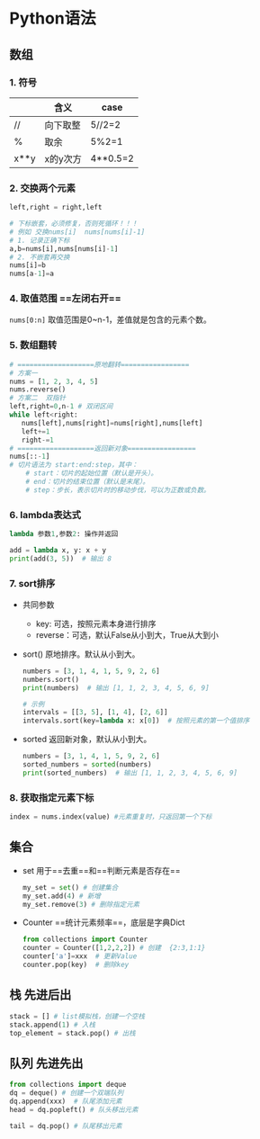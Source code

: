# Python语法

## 数组

### 1.  符号

|      | 含义     | case     |
| ---- | -------- | -------- |
| //   | 向下取整 | 5//2=2   |
| %    | 取余     | 5%2=1    |
| x**y | x的y次方 | 4**0.5=2 |

### 2. 交换两个元素

```python
left,right = right,left

# 下标嵌套，必须修复，否则死循环！！！
# 例如 交换nums[i]  nums[nums[i]-1]
# 1. 记录正确下标
a,b=nums[i],nums[nums[i]-1]
# 2. 不嵌套再交换
nums[i]=b
nums[a-1]=a
```

### 4. 取值范围  ==左闭右开==

`nums[0:n]` 取值范围是0~n-1，差值就是包含的元素个数。

### 5. 数组翻转

```python
# ===================原地翻转=================
# 方案一
nums = [1, 2, 3, 4, 5]
nums.reverse()  
# 方案二  双指针
left,right=0,n-1 # 双闭区间
while left<right:
   nums[left],nums[right]=nums[right],nums[left]
   left+=1
   right-=1
# ===================返回新对象================= 
nums[::-1] 
# 切片语法为 start:end:step，其中：
	# start：切片的起始位置（默认是开头）。
	# end：切片的结束位置（默认是末尾）。
	# step：步长，表示切片时的移动步伐，可以为正数或负数。
```

### 6. lambda表达式

```python
lambda 参数1,参数2: 操作并返回

add = lambda x, y: x + y
print(add(3, 5))  # 输出 8
```

### 7. sort排序

- 共同参数

  - key: 可选，按照元素本身进行排序
  - reverse：可选，默认False从小到大，True从大到小

- sort()  原地排序。默认从小到大。

  ```python
  numbers = [3, 1, 4, 1, 5, 9, 2, 6]
  numbers.sort()
  print(numbers)  # 输出 [1, 1, 2, 3, 4, 5, 6, 9]
  
  # 示例
  intervals = [[3, 5], [1, 4], [2, 6]]
  intervals.sort(key=lambda x: x[0])  # 按照元素的第一个值排序
  ```

- sorted 返回新对象，默认从小到大。

  ```python
  numbers = [3, 1, 4, 1, 5, 9, 2, 6]
  sorted_numbers = sorted(numbers)
  print(sorted_numbers)  # 输出 [1, 1, 2, 3, 4, 5, 6, 9]
  ```

### 8. 获取指定元素下标

```python
index = nums.index(value) #元素重复时，只返回第一个下标
```

## 集合

- set   用于==去重==和==判断元素是否存在==

  ```python
  my_set = set() # 创建集合
  my_set.add(4) # 新增
  my_set.remove(3) # 删除指定元素
  ```

- Counter  ==统计元素频率==，底层是字典Dict

  ```python
  from collections import Counter
  counter = Counter([1,2,2,2]) # 创建  {2:3,1:1}
  counter['a']=xxx  # 更新Value
  counter.pop(key)  # 删除key
  ```

## 栈 先进后出

```python
stack = [] # list模拟栈，创建一个空栈
stack.append(1) # 入栈
top_element = stack.pop() # 出栈
```

## 队列 先进先出

```python
from collections import deque
dq = deque() # 创建一个双端队列
dq.append(xxx)  # 队尾添加元素
head = dq.popleft() # 队头移出元素

tail = dq.pop() # 队尾移出元素
```

